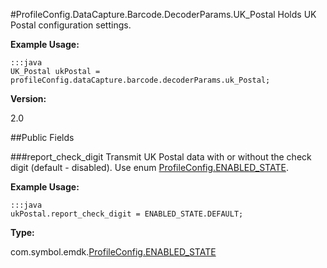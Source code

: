 #ProfileConfig.DataCapture.Barcode.DecoderParams.UK_Postal
Holds UK Postal configuration settings.

**Example Usage:**

	:::java
	UK_Postal ukPostal = profileConfig.dataCapture.barcode.decoderParams.uk_Postal;


**Version:**

2.0

##Public Fields

###report_check_digit
Transmit UK Postal data with or without the check digit (default - disabled). Use enum [ProfileConfig.ENABLED_STATE](ProfileConfig.ENABLED_STATE).

**Example Usage:**

	:::java
	ukPostal.report_check_digit = ENABLED_STATE.DEFAULT;


**Type:**

com.symbol.emdk.[ProfileConfig.ENABLED_STATE](ProfileConfig.ENABLED_STATE)


